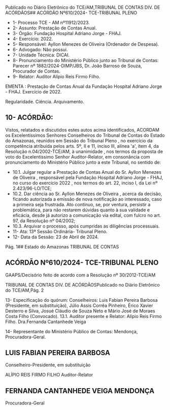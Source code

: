 Publicado  no  Diário  Eletrônico do TCE/AM,TRIBUNAL DE CONTAS DIV. DE ACÓRDÃOS## ACÓRDÃO Nº610/2024- TCE-TRIBUNAL PLENO

- 1- Processo TCE - AM nº11912/2023.
- 2- Assunto: Prestação de Contas Anual.
- 3- Órgão: Fundação Hospital Adriano Jorge - FHAJ.
- 4- Exercício: 2022.
- 5- Responsável: Ayllon Menezes de Oliveira (Ordenador de Despesa).
- 6- Advogado: Não possui.
- 7- Unidade Técnica: DICAI.
- 8- Pronunciamento  do  Ministério  Público  junto  ao  Tribunal  de  Contas: Parecer  nº 1882/2024-DIMP/JBS, Dr. João Barroso de Souza, Procurador de Contas.
- 9- Relator: Auditor Alípio Reis Firmo Filho.

EMENTA : Prestação de Contas Anual da Fundação Hospital Adriano Jorge - FHAJ. Exercício de 2022.

Regularidade. Ciência. Arquivamento.

## 10-  ACÓRDÃO:

Vistos, relatados e discutidos estes autos acima identificados, ACORDAM os Excelentíssimos Senhores Conselheiros do Tribunal de Contas do Estado do Amazonas, reunidos em Sessão do Tribunal Pleno , no exercício da competência atribuída pelos arts. 5º, II e 11, inciso III, alínea 'a', item 4, da Resolução n.04/2002-TCE/AM, à unanimidade , nos termos da proposta de voto do Excelentíssimo Senhor Auditor-Relator, em consonância com pronunciamento do Ministério Público junto a este Tribunal, no sentido de:

- 10.1. Julgar regular a  Prestação de Contas Anual do Sr.  Ayllon Menezes de Oliveira , responsável pela Fundação Hospital Adriano Jorge - FHAJ, no curso do exercício 2022 , nos termos do art. 22, inciso I, da Lei nº 2.423/96-LO/TCE;
- 10.2. Dar  ciência ao Sr.  Ayllon  Menezes  de  Oliveira , acerca  da  decisão, ficando autorizada a emissão de nova notificação ao interessado, caso a  primeira  seja  frustrada.  Ato  contínuo,  se,  por  ventura,  persistir  a problemática,  para  não  restarem  dúvidas  quanto  à  sua  validade  e eficácia, desde já autorizo a comunicação via edital, com fulcro no art. 97, da Resolução nº 04/2002;
- 10.3. Arquivar o processo, após cumpridas as diligências processuais.
- 11-  Ata: 13ª Sessão Ordinária- Tribunal Pleno.
- 12-  Data da Sessão: 23 de Abril de 2024.

Pág. 1## Estado do Amazonas TRIBUNAL DE CONTAS

## ACÓRDÃO Nº610/2024- TCE-TRIBUNAL PLENO

GAAPS/Decisório feito de acordo com a Resolução nº 30/2012-TCE/AM

TRIBUNAL DE CONTAS DIV. DE ACÓRDÃOSPublicado  no  Diário  Eletrônico do TCE/AM,Pág. 2

13-  Especificação do quórum: Conselheiros: Luis Fabian Pereira Barbosa (Presidente, em  substituição),  Júlio  Assis  Corrêa  Pinheiro,  Érico  Xavier  Desterro  e  Silva,  Josué Cláudio de Souza Neto e Mário José de Moraes Costa Filho (Convocado). 13.1. Auditor presente e Relator: Alípio Reis Firmo Filho. Dra.Fernanda Cantanhede Veiga

14-  Representante do Ministério Público de Contas: Mendonça, Procuradora-Geral.

## LUIS FABIAN PEREIRA BARBOSA

Conselheiro-Presidente, em substituição

ALÍPIO REIS FIRMO FILHO Auditor-Relator

## FERNANDA CANTANHEDE VEIGA MENDONÇA

Procuradora-Geral